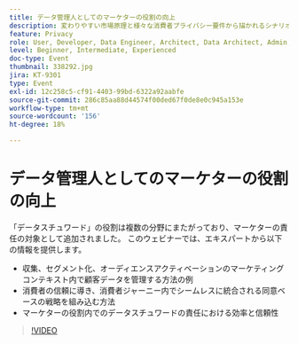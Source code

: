 ```yaml
---
title: データ管理人としてのマーケターの役割の向上
description: 変わりやすい市場原理と様々な消費者プライバシー要件から描かれるシナリオは、デジタルマーケターにとって悲観的なものになる可能性があります。 キャンペーンを規制の右側に据え置くために、マーケティングチームは、IT 担当者がデータガバナンスプロセスを効率化するプロセスを持つ必要があります。このプロセスは、消費者データの責任ある使用に関するルールに従い、適用することを、全員に可能にするのが理想的です。 責任あるデータ管理に関する主な考慮事項について、アドビと Scotiabank Digital から話を伺います。
feature: Privacy
role: User, Developer, Data Engineer, Architect, Data Architect, Admin, Leader
level: Beginner, Intermediate, Experienced
doc-type: Event
thumbnail: 338292.jpg
jira: KT-9301
type: Event
exl-id: 12c258c5-cf91-4403-99bd-6322a92aabfe
source-git-commit: 286c85aa88d44574f00ded67f0de8e0c945a153e
workflow-type: tm+mt
source-wordcount: '156'
ht-degree: 18%

---
```


# データ管理人としてのマーケターの役割の向上

「データスチュワード」の役割は複数の分野にまたがっており、マーケターの責任の対象として追加されました。 このウェビナーでは、エキスパートから以下の情報を提供します。

* 収集、セグメント化、オーディエンスアクティベーションのマーケティングコンテキスト内で顧客データを管理する方法の例
* 消費者の信頼に導き、消費者ジャーニー内でシームレスに統合される同意ベースの戦略を組み込む方法
* マーケターの役割内でのデータスチュワードの責任における効率と信頼性

>[!VIDEO](https://video.tv.adobe.com/v/338292/?learn=on&enablevpops)
